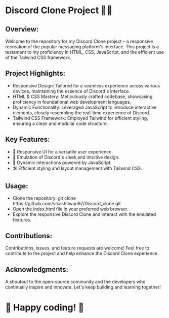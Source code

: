 <h1>Discord Clone Project 🚀🌐</h1>
<h2>Overview:</h2>
<p>Welcome to the repository for my Discord Clone project – a responsive recreation of the popular messaging platform's interface. This project is a testament to my proficiency in HTML, CSS, JavaScript, and the efficient use of the Tailwind CSS framework.</p>

<h2>Project Highlights:</h2>
<ul>
<li>Responsive Design: Tailored for a seamless experience across various devices, maintaining the essence of Discord's interface.</li>
<li>HTML & CSS Mastery: Meticulously crafted codebase, showcasing proficiency in foundational web development languages.</li>
<li>Dynamic Functionality: Leveraged JavaScript to introduce interactive elements, closely resembling the real-time experience of Discord.</li>
<li>Tailwind CSS Framework: Employed Tailwind for efficient styling, ensuring a clean and modular code structure.</li>
</ul>
<h2>Key Features:</h2>
<ul>
<li>📱 Responsive UI for a versatile user experience.</li>
<li>🎨 Emulation of Discord's sleek and intuitive design.</li>
<li>🔄 Dynamic interactions powered by JavaScript.</li>
<li>🛠️ Efficient styling and layout management with Tailwind CSS.</li>
</ul>
<h2>Usage:</h2>
<ul>
<li>Clone the repository: git clone https://github.com/vikashtiwari97/Discord_clone.git</li>
<li>Open the index.html file in your preferred web browser.</li>
<li>Explore the responsive Discord Clone and interact with the emulated features.</li>
</ul>

<h2>Contributions:</h2>
<p>Contributions, issues, and feature requests are welcome! Feel free to contribute to the project and help enhance the Discord Clone experience.</p>

<h2>Acknowledgments:</h2>
<p>A shoutout to the open-source community and the developers who continually inspire and innovate. Let's keep building and learning together!
</p>
<h1>🚀 Happy coding! 🚀</h1>
